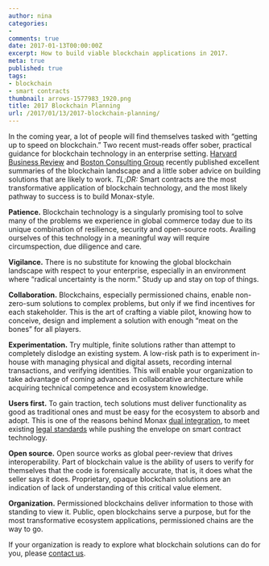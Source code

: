 ```yaml
---
author: nina
categories:
-
comments: true
date: 2017-01-13T00:00:00Z
excerpt: How to build viable blockchain applications in 2017.
meta: true
published: true
tags:
- blockchain
- smart contracts
thumbnail: arrows-1577983_1920.png
title: 2017 Blockchain Planning
url: /2017/01/13/2017-blockchain-planning/
---
```


In the coming year, a lot of people will find themselves tasked with “getting up to speed on blockchain.” Two recent must-reads offer sober, practical guidance for blockchain technology in an enterprise setting. [Harvard Business Review](https://hbr.org/2017/01/the-truth-about-blockchain) and [Boston Consulting Group](http://www.bcg.com/blockchain/thinking-outside-the-blocks.html) recently published excellent summaries of the blockchain landscape and a little sober advice on building solutions that are likely to work. *TL;DR:* Smart contracts are the most transformative application of blockchain technology, and the most likely pathway to success is to build Monax-style.

**Patience.** Blockchain technology is a singularly promising tool to solve many of the problems we experience in global commerce today due to its unique combination of resilience, security and open-source roots. Availing ourselves of this technology in a meaningful way will require circumspection, due diligence and care.

**Vigilance.** There is no substitute for knowing the global blockchain landscape with respect to your enterprise, especially in an environment where “radical uncertainty is the norm.” Study up and stay on top of things.

**Collaboration.** Blockchains, especially permissioned chains, enable non-zero-sum solutions to complex problems, but only if we find incentives for each stakeholder. This is the art of crafting a viable pilot, knowing how to conceive, design and implement a solution with enough “meat on the bones” for all players.

**Experimentation.** Try multiple, finite solutions rather than attempt to completely dislodge an existing system. A low-risk path is to experiment in-house with managing physical and digital assets, recording internal transactions, and verifying identities. This will enable your organization to take advantage of coming advances in collaborative architecture while acquiring technical competence and ecosystem knowledge.

**Users first.** To gain traction, tech solutions must deliver functionality as good as traditional ones and must be easy for the ecosystem to absorb and adopt. This is one of the reasons behind Monax [dual integration](https://monax.io/explainers/dual_integration/), to meet existing [legal standards](https://monax.io/2016/08/18/enforcing-legal-smart-contracts/) while pushing the envelope on smart contract technology.

**Open source.** Open source works as global peer-review that drives interoperability. Part of blockchain value is the ability of users to verify for themselves that the code is forensically accurate, that is, it does what the seller says it does. Proprietary, opaque blockchain solutions are an indication of lack of understanding of this critical value element.

**Organization.** Permissioned blockchains deliver information to those with standing to view it. Public, open blockchains serve a purpose, but for the most transformative ecosystem applications, permissioned chains are the way to go.


If your organization is ready to explore what blockchain solutions can do for you, please [contact us](/#contact-monax).
